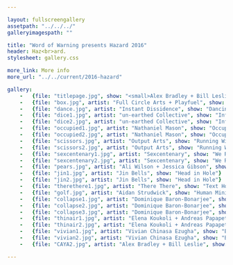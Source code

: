 ```yaml
---

layout: fullscreengallery
assetpath: "../../../"
galleryimagespath: ""

title: "Word of Warning presents Hazard 2016"
header: Haz<br>ard.
stylesheet: gallery.css

more_link: More info
more_url: "../../current/2016-hazard"

gallery:
    -   {file: "titlepage.jpg", show: "<small>Alex Bradley + Bill Leslie. Images copyright &copy;2016 Word of Warning</small>"}
    -   {file: "box.jpg", artist: "Full Circle Arts + Playfuel", show: "Box Society"}
    -   {file: "dance.jpg", artist: "Instant Dissidence", show: "Dancing with Strangers"}
    -   {file: "dice1.jpg", artist: "un-earthed Collective", show: "Inflated Hazard"}
    -   {file: "dice2.jpg", artist: "un-earthed Collective", show: "Inflated Hazard"}
    -   {file: "occupied1.jpg", artist: "Nathaniel Mason", show: "Occupied"}
    -   {file: "occupied2.jpg", artist: "Nathaniel Mason", show: "Occupied"}
    -   {file: "scissors.jpg", artist: "Output Arts", show: "Running With Scissors"}
    -   {file: "scissors2.jpg", artist: "Output Arts", show: "Running With Scissors"}
    -   {file: "sexcentenary1.jpg", artist: "Sexcentenary", show: "We Refuse To Be Unseen"}
    -   {file: "sexcentenary2.jpg", artist: "Sexcentenary", show: "We Refuse To Be Unseen"}
    -   {file: "pears.jpg", artist: "Ali Wilson + Jessica Gibson", show: "Pair of Pears"}
    -   {file: "jin1.jpg", artist: "Jin Bells", show: "Head in Hole"}
    -   {file: "jin2.jpg", artist: "Jin Bells", show: "Head in Hole"}
    -   {file: "therethere1.jpg", artist: "There There", show: "Text Home"}
    -   {file: "golf.jpg", artist: "Aidan Strudwick", show: "Human Mini-Golf"}
    -   {file: "collapse1.jpg", artist: "Dominique Baron-Bonarjee", show: "Collapse Mcr"}
    -   {file: "collapse2.jpg", artist: "Dominique Baron-Bonarjee", show: "Collapse Mcr"}
    -   {file: "collapse3.jpg", artist: "Dominique Baron-Bonarjee", show: "Collapse Mcr"}
    -   {file: "thinair1.jpg", artist: "Elena Koukoli + Andreas Papapetrou", show: "Out of Thin Air"}
    -   {file: "thinair2.jpg", artist: "Elena Koukoli + Andreas Papapetrou", show: "Out of Thin Air"}
    -   {file: "vivian1.jpg", artist: "Vivian Chinasa Ezugha", show: "Because of hair; the dichotomy of culture and identity"}
    -   {file: "vivian2.jpg", artist: "Vivian Chinasa Ezugha", show: "Because of hair; the dichotomy of culture and identity"}
    -   {file: "CAYA2.jpg", artist: "Alex Bradley + Bill Leslie", show: "Come As You Are"}

---
```

